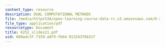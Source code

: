 ```yaml
---
content_type: resource
description: DUAL COMPUTATIONAL METHODS
file: /media/https%3A/open-learning-course-data-rc.s3.amazonaws.com/6-252j-nonlinear-programming-spring-2003/660adc3f7159a8f9fb6491324376b31f_6252_slides21.pdf
file_type: application/pdf
resourcetype: Document
title: 6252_slides21.pdf
uid: 660adc3f-7159-a8f9-fb64-91324376b31f
---
```

